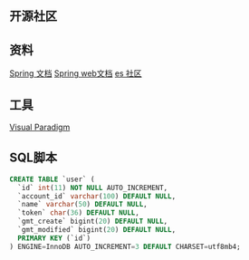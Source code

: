 ## 开源社区

## 资料
[Spring 文档](https://spring.io/guides)
[Spring web文档](https://spring.io/guides/gs/serving-web-content/)
[es 社区](https://elasticsearch.cn/explore)

## 工具
[Visual Paradigm](http://www.visual-paradigm.com)

## SQL脚本
```sql
CREATE TABLE `user` (
  `id` int(11) NOT NULL AUTO_INCREMENT,
  `account_id` varchar(100) DEFAULT NULL,
  `name` varchar(50) DEFAULT NULL,
  `token` char(36) DEFAULT NULL,
  `gmt_create` bigint(20) DEFAULT NULL,
  `gmt_modified` bigint(20) DEFAULT NULL,
  PRIMARY KEY (`id`)
) ENGINE=InnoDB AUTO_INCREMENT=3 DEFAULT CHARSET=utf8mb4;
```